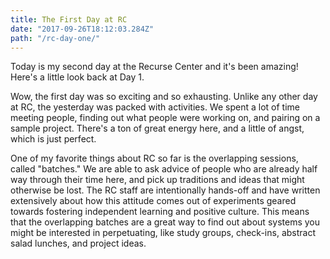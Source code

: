 ```yaml
---
title: The First Day at RC
date: "2017-09-26T18:12:03.284Z"
path: "/rc-day-one/"
---
```


Today is my second day at the Recurse Center and it's been amazing! Here's a little look back at Day 1.

Wow, the first day was so exciting and so exhausting. Unlike any other day at RC, the yesterday was packed with activities. We spent a lot of time meeting people, finding out what people were working on, and pairing on a sample project. There's a ton of great energy here, and a little of angst, which is just perfect.

One of my favorite things about RC so far is the overlapping sessions, called "batches." We are able to ask advice of people who are already half way through their time here, and pick up traditions and ideas that might otherwise be lost. The RC staff are intentionally hands-off and have written extensively about how this attitude comes out of experiments geared towards fostering independent learning and positive culture. This means that the overlapping batches are a great way to find out about systems you might be interested in perpetuating, like study groups, check-ins, abstract salad lunches, and project ideas.
